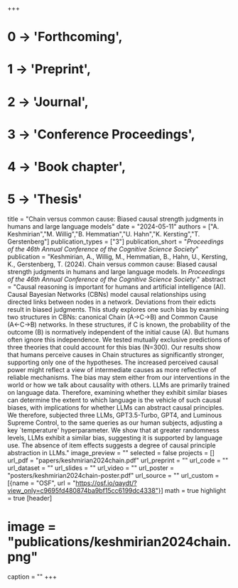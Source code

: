 +++
# 0 -> 'Forthcoming',
# 1 -> 'Preprint',
# 2 -> 'Journal',
# 3 -> 'Conference Proceedings',
# 4 -> 'Book chapter',
# 5 -> 'Thesis'

title = "Chain versus common cause: Biased causal strength judgments in humans and large language models"
date = "2024-05-11"
authors = ["A. Keshmirian","M. Willig","B. Hemmatian","U. Hahn","K. Kersting","T. Gerstenberg"]
publication_types = ["3"]
publication_short = "_Proceedings of the 46th Annual Conference of the Cognitive Science Society_"
publication = "Keshmirian, A., Willig, M., Hemmatian, B., Hahn, U., Kersting, K., Gerstenberg, T. (2024). Chain versus common cause: Biased causal strength judgments in humans and large language models. In _Proceedings of the 46th Annual Conference of the Cognitive Science Society_."
abstract = "Causal reasoning is important for humans and artificial intelligence (AI). Causal Bayesian Networks (CBNs) model causal relationships using directed links between nodes in a network. Deviations from their edicts result in biased judgments. This study explores one such bias by examining two structures in CBNs: canonical Chain (A→C→B) and Common Cause (A←C→B) networks. In these structures, if C is known, the probability of the outcome (B) is normatively independent of the initial cause (A). But humans often ignore this independence. We tested mutually exclusive predictions of three theories that could account for this bias (N=300). Our results show that humans perceive causes in Chain structures as significantly stronger, supporting only one of the hypotheses. The increased perceived causal power might reflect a view of intermediate causes as more reflective of reliable mechanisms. The bias may stem either from our interventions in the world or how we talk about causality with others. LLMs are primarily trained on language data. Therefore, examining whether they exhibit similar biases can determine the extent to which language is the vehicle of such causal biases, with implications for whether LLMs can abstract causal principles. We therefore, subjected three LLMs, GPT3.5-Turbo, GPT4, and Luminous Supreme Control, to the same queries as our human subjects, adjusting a key `temperature' hyperparameter. We show that at greater randomness levels, LLMs exhibit a similar bias, suggesting it is supported by language use. The absence of item effects suggests a degree of causal principle abstraction in LLMs."
image_preview = ""
selected = false
projects = []
url_pdf = "papers/keshmirian2024chain.pdf"
url_preprint = ""
url_code = ""
url_dataset = ""
url_slides = ""
url_video = ""
url_poster = "posters/keshmirian2024chain-poster.pdf"
url_source = ""
url_custom = [{name = "OSF", url = "https://osf.io/qaydt/?view_only=c9695fd480874ba9bf15cc6199dc4338"}]
math = true
highlight = true
[header]
# image = "publications/keshmirian2024chain.png"
caption = ""
+++